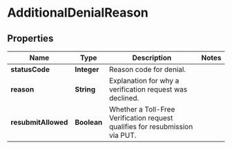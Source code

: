 

# AdditionalDenialReason


## Properties

| Name | Type | Description | Notes |
|------------ | ------------- | ------------- | -------------|
|**statusCode** | **Integer** | Reason code for denial. |  |
|**reason** | **String** | Explanation for why a verification request was declined. |  |
|**resubmitAllowed** | **Boolean** | Whether a Toll-Free Verification request qualifies for resubmission via PUT. |  |



